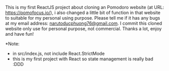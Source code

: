 This is my first ReactJS project about cloning an Pomodoro website (at URL: https://pomofocus.io/), i also changed a little bit of function in that website to suitable for my personal using purpose.
Please tell me if it has any bugs at my email address: narutoducphuong76@gmail.com.
I commit this cloned website only use for personal purpose, not commercial.
Thanks a lot, enjoy and have fun!

*Note:
 - in src/index.js, not include React.StrictMode
 - this is my first project with React so state management is really bad :DDD